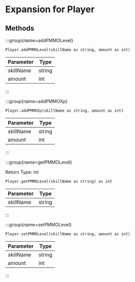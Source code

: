 # Expansion for Player

## Methods

:::group{name=addPMMOLevel}

```zenscript
Player.addPMMOLevel(skillName as string, amount as int)
```

| Parameter |  Type  |
|-----------|--------|
| skillName | string |
| amount    | int    |


:::

:::group{name=addPMMOXp}

```zenscript
Player.addPMMOXp(skillName as string, amount as int)
```

| Parameter |  Type  |
|-----------|--------|
| skillName | string |
| amount    | int    |


:::

:::group{name=getPMMOLevel}

Return Type: int

```zenscript
Player.getPMMOLevel(skillName as string) as int
```

| Parameter |  Type  |
|-----------|--------|
| skillName | string |


:::

:::group{name=setPMMOLevel}

```zenscript
Player.setPMMOLevel(skillName as string, amount as int)
```

| Parameter |  Type  |
|-----------|--------|
| skillName | string |
| amount    | int    |


:::


